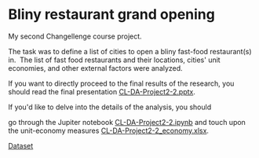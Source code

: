 # Bliny restaurant grand opening
My second Changellenge course project. 

The task was to define a list of cities to open a bliny fast-food restaurant(s) in. 
The list of fast food restaurants and their locations, cities' unit economies, and other external factors were analyzed. 

If you want to directly proceed to the final results of the research, you should read the final presentation [CL-DA-Project2-2.pptx](https://github.com/zhukvv/Bliny-restaurant-grand-opening/blob/main/CL-DA-Project2-2.pptx). 

If you'd like to delve into the details of the analysis, you should 

go through the Jupiter notebook [CL-DA-Project2-2.ipynb](https://github.com/zhukvv/Bliny-restaurant-grand-opening/blob/main/CL-DA-Project2-2.ipynb) and touch upon the unit-economy measures [CL-DA-Project2-2_economy.xlsx](https://github.com/zhukvv/Bliny-restaurant-grand-opening/blob/main/CL-DA-Project2-2_economy.xlsx).

[Dataset](https://www.kaggle.com/datasets/datafiniti/fast-food-restaurants)
